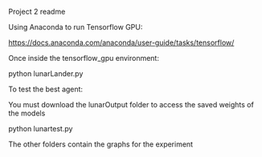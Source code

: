 Project 2 readme

Using Anaconda to run Tensorflow GPU:

https://docs.anaconda.com/anaconda/user-guide/tasks/tensorflow/

Once inside the tensorflow_gpu environment:

python lunarLander.py

To test the best agent:

You must download the lunarOutput folder to access the saved weights of the models

python lunartest.py

The other folders contain the graphs for the experiment
